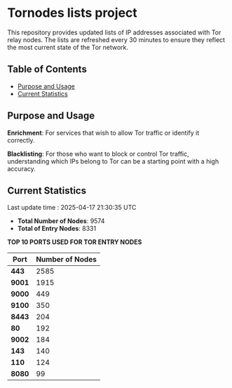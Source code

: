 # Tornodes lists project

This repository provides updated lists of IP addresses associated with Tor relay nodes. The lists are refreshed every 30 minutes to ensure they reflect the most current state of the Tor network.

## Table of Contents

- [Purpose and Usage](#purpose-and-usage)
- [Current Statistics](#current-statistics)


## Purpose and Usage

**Enrichment**: For services that wish to allow Tor traffic or identify it correctly.

**Blacklisting**: For those who want to block or control Tor traffic, understanding which IPs belong to Tor can be a starting point with a high accuracy.

## Current Statistics

Last update time : 2025-04-17 21:30:35 UTC

- **Total Number of Nodes**: 9574
- **Total of Entry Nodes**: 8331

**TOP 10 PORTS USED FOR TOR ENTRY NODES**

| **Port** | **Number of Nodes** |
|------|-----------------|
| **443**   | 2585  |
| **9001**   | 1915  |
| **9000**   | 449  |
| **9100**   | 350  |
| **8443**   | 204  |
| **80**   | 192  |
| **9002**   | 184  |
| **143**   | 140  |
| **110**   | 124  |
| **8080**   | 99  |

